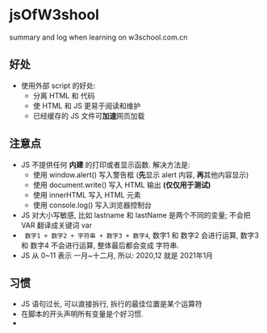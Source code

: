 # jsOfW3shool
summary and log when learning on w3school.com.cn



## 好处

- 使用外部 script 的好处:
  - 分离 HTML 和 代码
  - 使 HTML 和 JS 更易于阅读和维护
  - 已经缓存的 JS 文件可**加速**网页加载



## 注意点

- JS 不提供任何 **内建** 的打印或者显示函数. 解决方法是:
  - 使用 window.alert() 写入警告框 (**先**显示 alert 内容, **再**其他内容显示)
  - 使用 document.write() 写入 HTML 输出 **(仅仅用于测试)**
  - 使用 innerHTML 写入 HTML 元素
  - 使用 console.log() 写入浏览器控制台
- JS 对大小写敏感, 比如 lastname 和 lastName 是两个不同的变量; 不会把 VAR 翻译成关键词 var
- ``` 数字1 + 数字2 + 字符串 + 数字3 + 数字4```, 数字1 和 数字2 会进行运算, 数字3 和 数字4 不会进行运算, 整体最后都会变成 字符串.
- JS 从 0~11 表示 一月~十二月, 所以: 2020,12 就是 2021年1月



## 习惯

- JS 语句过长, 可以直接拆行, 拆行的最佳位置是某个运算符
- 在脚本的开头声明所有变量是个好习惯.
- 
